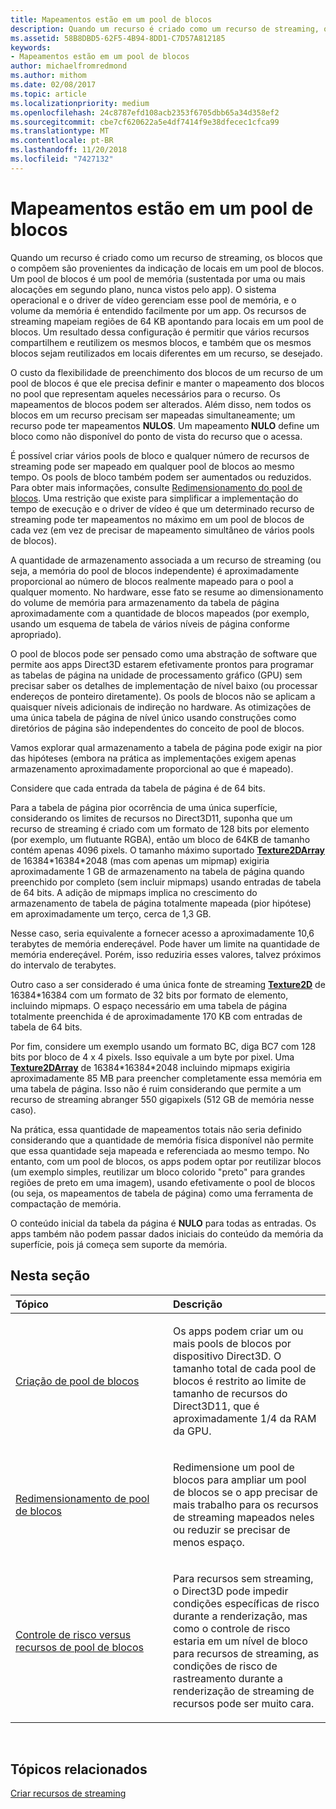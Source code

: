 ```yaml
---
title: Mapeamentos estão em um pool de blocos
description: Quando um recurso é criado como um recurso de streaming, os blocos que o compõem são provenientes da indicação de locais em um pool de blocos. Um pool de blocos é um pool de memória (sustentada por uma ou mais alocações em segundo plano, nunca vistos pelo app).
ms.assetid: 58B8DBD5-62F5-4B94-8DD1-C7D57A812185
keywords:
- Mapeamentos estão em um pool de blocos
author: michaelfromredmond
ms.author: mithom
ms.date: 02/08/2017
ms.topic: article
ms.localizationpriority: medium
ms.openlocfilehash: 24c8787efd108acb2353f6705dbb65a34d358ef2
ms.sourcegitcommit: cbe7cf620622a5e4df7414f9e38dfecec1cfca99
ms.translationtype: MT
ms.contentlocale: pt-BR
ms.lasthandoff: 11/20/2018
ms.locfileid: "7427132"
---
```

# <a name="mappings-are-into-a-tile-pool"></a>Mapeamentos estão em um pool de blocos


Quando um recurso é criado como um recurso de streaming, os blocos que o compõem são provenientes da indicação de locais em um pool de blocos. Um pool de blocos é um pool de memória (sustentada por uma ou mais alocações em segundo plano, nunca vistos pelo app). O sistema operacional e o driver de vídeo gerenciam esse pool de memória, e o volume da memória é entendido facilmente por um app. Os recursos de streaming mapeiam regiões de 64 KB apontando para locais em um pool de blocos. Um resultado dessa configuração é permitir que vários recursos compartilhem e reutilizem os mesmos blocos, e também que os mesmos blocos sejam reutilizados em locais diferentes em um recurso, se desejado.

O custo da flexibilidade de preenchimento dos blocos de um recurso de um pool de blocos é que ele precisa definir e manter o mapeamento dos blocos no pool que representam aqueles necessários para o recurso. Os mapeamentos de blocos podem ser alterados. Além disso, nem todos os blocos em um recurso precisam ser mapeadas simultaneamente; um recurso pode ter mapeamentos **NULOS**. Um mapeamento **NULO** define um bloco como não disponível do ponto de vista do recurso que o acessa.

É possível criar vários pools de bloco e qualquer número de recursos de streaming pode ser mapeado em qualquer pool de blocos ao mesmo tempo. Os pools de bloco também podem ser aumentados ou reduzidos. Para obter mais informações, consulte [Redimensionamento do pool de blocos](tile-pool-resizing.md). Uma restrição que existe para simplificar a implementação do tempo de execução e o driver de vídeo é que um determinado recurso de streaming pode ter mapeamentos no máximo em um pool de blocos de cada vez (em vez de precisar de mapeamento simultâneo de vários pools de blocos).

A quantidade de armazenamento associada a um recurso de streaming (ou seja, a memória do pool de blocos independente) é aproximadamente proporcional ao número de blocos realmente mapeado para o pool a qualquer momento. No hardware, esse fato se resume ao dimensionamento do volume de memória para armazenamento da tabela de página aproximadamente com a quantidade de blocos mapeados (por exemplo, usando um esquema de tabela de vários níveis de página conforme apropriado).

O pool de blocos pode ser pensado como uma abstração de software que permite aos apps Direct3D estarem efetivamente prontos para programar as tabelas de página na unidade de processamento gráfico (GPU) sem precisar saber os detalhes de implementação de nível baixo (ou processar endereços de ponteiro diretamente). Os pools de blocos não se aplicam a quaisquer níveis adicionais de indireção no hardware. As otimizações de uma única tabela de página de nível único usando construções como diretórios de página são independentes do conceito de pool de blocos.

Vamos explorar qual armazenamento a tabela de página pode exigir na pior das hipóteses (embora na prática as implementações exigem apenas armazenamento aproximadamente proporcional ao que é mapeado).

Considere que cada entrada da tabela de página é de 64 bits.

Para a tabela de página pior ocorrência de uma única superfície, considerando os limites de recursos no Direct3D11, suponha que um recurso de streaming é criado com um formato de 128 bits por elemento (por exemplo, um flutuante RGBA), então um bloco de 64KB de tamanho contém apenas 4096 pixels. O tamanho máximo suportado [**Texture2DArray**](https://msdn.microsoft.com/library/windows/desktop/ff471526) de 16384\*16384\*2048 (mas com apenas um mipmap) exigiria aproximadamente 1 GB de armazenamento na tabela de página quando preenchido por completo (sem incluir mipmaps) usando entradas de tabela de 64 bits. A adição de mipmaps implica no crescimento do armazenamento de tabela de página totalmente mapeada (pior hipótese) em aproximadamente um terço, cerca de 1,3 GB.

Nesse caso, seria equivalente a fornecer acesso a aproximadamente 10,6 terabytes de memória endereçável. Pode haver um limite na quantidade de memória endereçável. Porém, isso reduziria esses valores, talvez próximos do intervalo de terabytes.

Outro caso a ser considerado é uma única fonte de streaming [**Texture2D**](https://msdn.microsoft.com/library/windows/desktop/ff471525) de 16384\*16384 com um formato de 32 bits por formato de elemento, incluindo mipmaps. O espaço necessário em uma tabela de página totalmente preenchida é de aproximadamente 170 KB com entradas de tabela de 64 bits.

Por fim, considere um exemplo usando um formato BC, diga BC7 com 128 bits por bloco de 4 x 4 pixels. Isso equivale a um byte por pixel. Uma [**Texture2DArray**](https://msdn.microsoft.com/library/windows/desktop/ff471526) de 16384\*16384\*2048 incluindo mipmaps exigiria aproximadamente 85 MB para preencher completamente essa memória em uma tabela de página. Isso não é ruim considerando que permite a um recurso de streaming abranger 550 gigapixels (512 GB de memória nesse caso).

Na prática, essa quantidade de mapeamentos totais não seria definido considerando que a quantidade de memória física disponível não permite que essa quantidade seja mapeada e referenciada ao mesmo tempo. No entanto, com um pool de blocos, os apps podem optar por reutilizar blocos (um exemplo simples, reutilizar um bloco colorido "preto" para grandes regiões de preto em uma imagem), usando efetivamente o pool de blocos (ou seja, os mapeamentos de tabela de página) como uma ferramenta de compactação de memória.

O conteúdo inicial da tabela da página é **NULO** para todas as entradas. Os apps também não podem passar dados iniciais do conteúdo da memória da superfície, pois já começa sem suporte da memória.

## <a name="span-idin-this-sectionspanin-this-section"></a><span id="in-this-section"></span>Nesta seção


<table>
<colgroup>
<col width="50%" />
<col width="50%" />
</colgroup>
<thead>
<tr class="header">
<th align="left">Tópico</th>
<th align="left">Descrição</th>
</tr>
</thead>
<tbody>
<tr class="odd">
<td align="left"><p><a href="tile-pool-creation.md">Criação de pool de blocos</a></p></td>
<td align="left"><p>Os apps podem criar um ou mais pools de blocos por dispositivo Direct3D. O tamanho total de cada pool de blocos é restrito ao limite de tamanho de recursos do Direct3D11, que é aproximadamente 1/4 da RAM da GPU.</p></td>
</tr>
<tr class="even">
<td align="left"><p><a href="tile-pool-resizing.md">Redimensionamento de pool de blocos</a></p></td>
<td align="left"><p>Redimensione um pool de blocos para ampliar um pool de blocos se o app precisar de mais trabalho para os recursos de streaming mapeados neles ou reduzir se precisar de menos espaço.</p></td>
</tr>
<tr class="odd">
<td align="left"><p><a href="hazard-tracking-versus-tile-pool-resources.md">Controle de risco versus recursos de pool de blocos</a></p></td>
<td align="left"><p>Para recursos sem streaming, o Direct3D pode impedir condições específicas de risco durante a renderização, mas como o controle de risco estaria em um nível de bloco para recursos de streaming, as condições de risco de rastreamento durante a renderização de streaming de recursos pode ser muito cara.</p></td>
</tr>
</tbody>
</table>

 

## <a name="span-idrelated-topicsspanrelated-topics"></a><span id="related-topics"></span>Tópicos relacionados


[Criar recursos de streaming](creating-streaming-resources.md)

 

 




